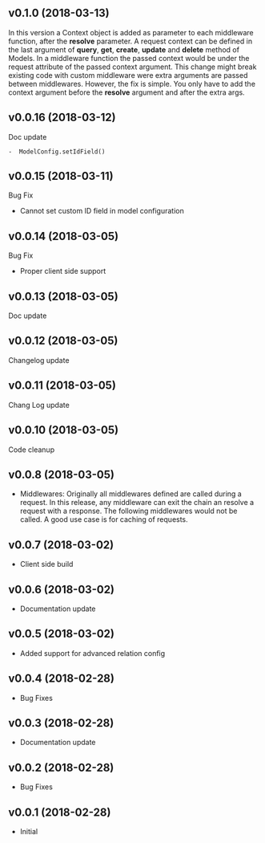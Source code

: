 ## v0.1.0 (2018-03-13)

In this version a Context object is added as parameter to each middleware function, after the **resolve** parameter. A request context can be defined in the last argument of **query**, **get**, **create**, **update** and **delete** method of Models. In a middleware function the passed context would be under the request attribute of the passed context argument.
This change might break existing code with custom middleware were extra arguments are passed between middlewares. However, the fix is simple. You only have to add the context argument before the **resolve** argument and after the extra args.

## v0.0.16 (2018-03-12)

Doc update

    -  ModelConfig.setIdField()

## v0.0.15 (2018-03-11)

Bug Fix

   - Cannot set custom ID field in model configuration

## v0.0.14 (2018-03-05)

Bug Fix

   - Proper client side support

## v0.0.13 (2018-03-05)

Doc update

## v0.0.12 (2018-03-05)

Changelog update

## v0.0.11 (2018-03-05)

Chang Log update

## v0.0.10 (2018-03-05)

Code cleanup

## v0.0.8 (2018-03-05)

- Middlewares: Originally all middlewares defined are called during a request. In this release, any middleware can exit the chain an resolve a request with a response. The following middlewares would not be called. A good use case is for caching of requests.


## v0.0.7 (2018-03-02)

- Client side build


## v0.0.6 (2018-03-02)

- Documentation update


## v0.0.5 (2018-03-02)

- Added support for advanced relation config


## v0.0.4 (2018-02-28)

- Bug Fixes


## v0.0.3 (2018-02-28)

- Documentation update


## v0.0.2 (2018-02-28)

- Bug Fixes


## v0.0.1 (2018-02-28)

- Initial


